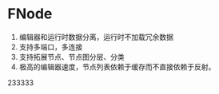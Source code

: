 # FNode
1. 编辑器和运行时数据分离，运行时不加载冗余数据
2. 支持多端口，多连接
3. 支持拓展节点、节点图分层、分类
4. 极高的编辑器速度，节点列表依赖于缓存而不直接依赖于反射。



233333
